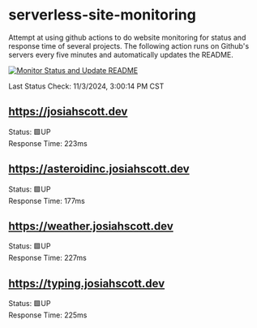 # serverless-site-monitoring
Attempt at using github actions to do website monitoring for status and response time of several projects. The following action runs on Github's servers every five minutes and automatically updates the README.  

[![Monitor Status and Update README](https://github.com/JosiahSco/serverless-site-monitoring/actions/workflows/monitor.yaml/badge.svg)](https://github.com/JosiahSco/serverless-site-monitoring/actions/workflows/monitor.yaml)

Last Status Check: 11/3/2024, 3:00:14 PM CST

## https://josiahscott.dev
Status: 🟩UP  
Response Time: 223ms

## https://asteroidinc.josiahscott.dev
Status: 🟩UP  
Response Time: 177ms

## https://weather.josiahscott.dev
Status: 🟩UP  
Response Time: 227ms

## https://typing.josiahscott.dev
Status: 🟩UP  
Response Time: 225ms

